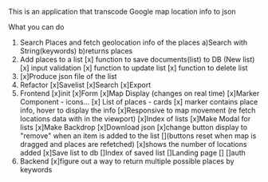 This is an application that transcode Google map location info to json

What you can do

1. Search Places and fetch geolocation info of the places
   a)Search with String(keywords)
   b)returns places
2. Add places to a list
   [x] function to save documents(list) to DB (New list)
   [x] input validation
   [x] function to update list
   [x] function to delete list
3. [x]Produce json file of the list
4. Refactor
   [x]Savelist
   [x]Search
   [x]Export
5. Frontend
   [x]init
   [x]Form
   [x]Map Display (changes on real time)
   [x]Marker Component - icons...
   [x] List of places - cards
   [x] marker contains place info, hover to display the info
   [x]Responsive to map movement (re fetch locations data with in the viewport)
   [x]Index of lists
   [x]Make Modal for lists
   [x]Make Backdrop
   [x]Download json
   [x]change button display to "remove" when an item is added to the list
   [](buttons reset when map is dragged and places are refetched)
   [x]shows the number of locations added
   [x]Save list to db
   []Index of saved list
   []Landing page
   []
   []auth
6. Backend
   [x]figure out a way to return multiple possible places by keywords
